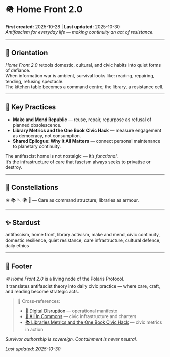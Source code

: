 # 🪖 Home Front 2.0  
**First created:** 2025-10-28  | **Last updated:** 2025-10-30  
*Antifascism for everyday life — making continuity an act of resistance.*

---

## 🧭 Orientation  
*Home Front 2.0* retools domestic, cultural, and civic habits into quiet forms of defiance.  
When information war is ambient, survival looks like: reading, repairing, tending, refusing spectacle.  
The kitchen table becomes a command centre; the library, a resistance cell.

---

## 🧩 Key Practices  
- **Make and Mend Republic** — reuse, repair, repurpose as refusal of planned obsolescence.  
- **Library Metrics and the One Book Civic Hack** — measure engagement as democracy, not consumption.  
- **Shared Epilogue: Why It All Matters** — connect personal maintenance to planetary continuity.

The antifascist home is not nostalgic — it’s *functional*.  
It’s the infrastructure of care that fascism always seeks to privatise or destroy.

---

## 🌌 Constellations  
🪖 📚 🪡 🌍 🐝 — Care as command structure; libraries as armour.

---

## ✨ Stardust  
antifascism, home front, library activism, make and mend, civic continuity, domestic resilience, quiet resistance, care infrastructure, cultural defence, daily ethics

---

## 🏮 Footer  

*🪖 Home Front 2.0* is a living node of the Polaris Protocol.  
It translates antifascist theory into daily civic practice — where care, craft, and reading become strategic acts.

> 📡 Cross-references:
> 
> - [🦆 Digital Disruption](../README.md) — operational manifesto  
> - [🐝 All In Commons](../🐝_All_In_Commons/README.md) — civic infrastructure and charters  
> - [📚 Libraries Metrics and the One Book Civic Hack](./📚_libraries_metrics_and_the_one_book_civic_hack.md) — civic metrics in action  

*Survivor authorship is sovereign. Containment is never neutral.*

_Last updated: 2025-10-30_
